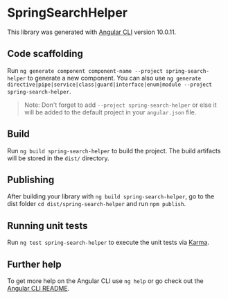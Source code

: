 # SpringSearchHelper

This library was generated with [Angular CLI](https://github.com/angular/angular-cli) version 10.0.11.

## Code scaffolding

Run `ng generate component component-name --project spring-search-helper` to generate a new component. You can also use `ng generate directive|pipe|service|class|guard|interface|enum|module --project spring-search-helper`.
> Note: Don't forget to add `--project spring-search-helper` or else it will be added to the default project in your `angular.json` file. 

## Build

Run `ng build spring-search-helper` to build the project. The build artifacts will be stored in the `dist/` directory.

## Publishing

After building your library with `ng build spring-search-helper`, go to the dist folder `cd dist/spring-search-helper` and run `npm publish`.

## Running unit tests

Run `ng test spring-search-helper` to execute the unit tests via [Karma](https://karma-runner.github.io).

## Further help

To get more help on the Angular CLI use `ng help` or go check out the [Angular CLI README](https://github.com/angular/angular-cli/blob/master/README.md).
